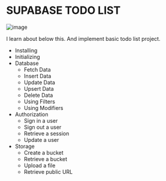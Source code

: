 # SUPABASE TODO LIST

![image](https://user-images.githubusercontent.com/62202111/233325748-a9572c42-6bc3-4663-b973-e5b0f7ef7dd9.png)

I learn about below this. And implement basic todo list project.

- Installing
- Initializing
- Database
  - Fetch Data
  - Insert Data
  - Update Data
  - Upsert Data
  - Delete Data
  - Using Filters
  - Using Modifiers
- Authorization
  - Sign in a user
  - Sign out a user
  - Retrieve a session
  - Update a user
- Storage
  - Create a bucket
  - Retrieve a bucket
  - Upload a file
  - Retrieve public URL
